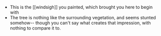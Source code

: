 - This is the [[windsigh]] you painted, which brought you here to begin with
- The tree is nothing like the surrounding vegetation, and seems stunted somehow-- though you can't say what creates that impression, with nothing to compare it to.